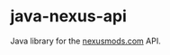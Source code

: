 # java-nexus-api
Java library for the <a href="https://www.nexusmods.com/" target="_blank">nexusmods.com</a> API.
